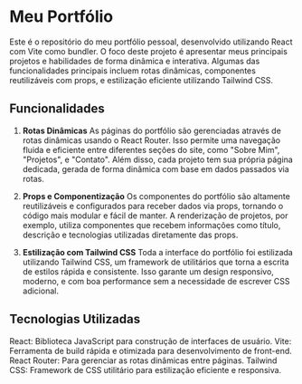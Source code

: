 # Meu Portfólio
Este é o repositório do meu portfólio pessoal, desenvolvido utilizando React com Vite como bundler. O foco deste projeto é apresentar meus principais projetos e habilidades de forma dinâmica e interativa. Algumas das funcionalidades principais incluem rotas dinâmicas, componentes reutilizáveis com props, e estilização eficiente utilizando Tailwind CSS.

## Funcionalidades
1. **Rotas Dinâmicas**
As páginas do portfólio são gerenciadas através de rotas dinâmicas usando o React Router. Isso permite uma navegação fluida e eficiente entre diferentes seções do site, como "Sobre Mim", "Projetos", e "Contato". Além disso, cada projeto tem sua própria página dedicada, gerada de forma dinâmica com base em dados passados via rotas.

2. **Props e Componentização**
Os componentes do portfólio são altamente reutilizáveis e configurados para receber dados via props, tornando o código mais modular e fácil de manter. A renderização de projetos, por exemplo, utiliza componentes que recebem informações como título, descrição e tecnologias utilizadas diretamente das props.

3. **Estilização com Tailwind CSS**
Toda a interface do portfólio foi estilizada utilizando Tailwind CSS, um framework de utilitários que torna a escrita de estilos rápida e consistente. Isso garante um design responsivo, moderno, e com boa performance sem a necessidade de escrever CSS adicional.

## Tecnologias Utilizadas
React: Biblioteca JavaScript para construção de interfaces de usuário.
Vite: Ferramenta de build rápida e otimizada para desenvolvimento de front-end.
React Router: Para gerenciar as rotas dinâmicas entre páginas.
Tailwind CSS: Framework de CSS utilitário para estilização eficiente e responsiva.
